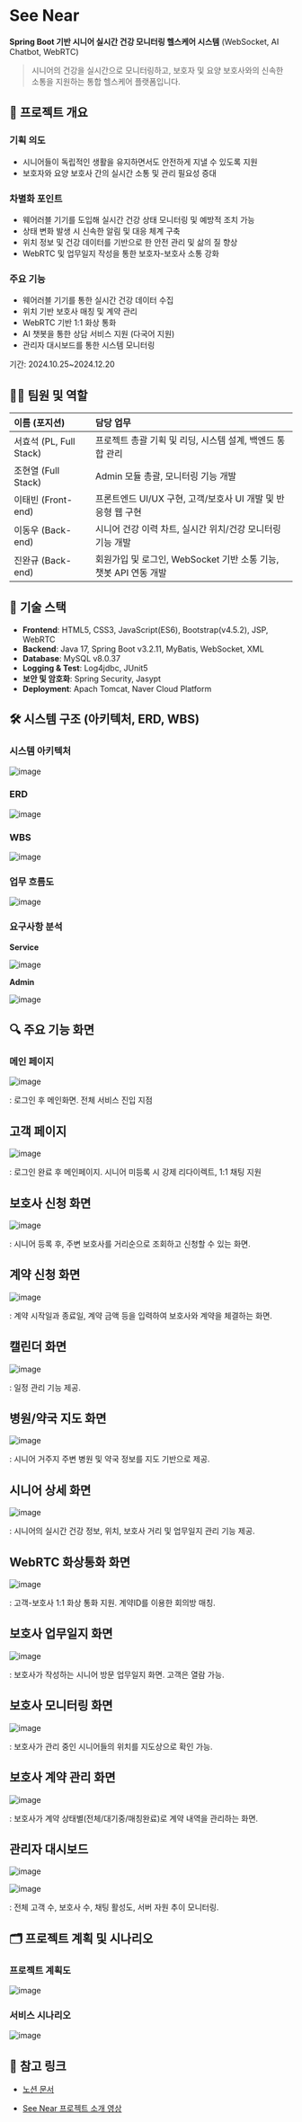 # See Near

**Spring Boot 기반 시니어 실시간 건강 모니터링 헬스케어 시스템**
(WebSocket, AI Chatbot, WebRTC)

> 시니어의 건강을 실시간으로 모니터링하고, 보호자 및 요양 보호사와의 신속한 소통을 지원하는 통합 헬스케어 플랫폼입니다.

## 📌 프로젝트 개요
### 기획 의도
- 시니어들이 독립적인 생활을 유지하면서도 안전하게 지낼 수 있도록 지원
- 보호자와 요양 보호사 간의 실시간 소통 및 관리 필요성 증대

### 차별화 포인트
- 웨어러블 기기를 도입해 실시간 건강 상태 모니터링 및 예방적 조치 가능
- 상태 변화 발생 시 신속한 알림 및 대응 체계 구축
- 위치 정보 및 건강 데이터를 기반으로 한 안전 관리 및 삶의 질 향상
- WebRTC 및 업무일지 작성을 통한 보호자-보호사 소통 강화
  
### 주요 기능
- 웨어러블 기기를 통한 실시간 건강 데이터 수집
- 위치 기반 보호사 매칭 및 계약 관리
- WebRTC 기반 1:1 화상 통화
- AI 챗봇을 통한 상담 서비스 지원 (다국어 지원)
- 관리자 대시보드를 통한 시스템 모니터링

기간: 2024.10.25~2024.12.20

## 🧑‍💻 팀원 및 역할

| 이름 (포지션) | 담당 업무 |
|:-------------|:-----|
| 서효석 (PL, Full Stack) | 프로젝트 총괄 기획 및 리딩, 시스템 설계, 백엔드 통합 관리 |
| 조현열 (Full Stack) | Admin 모듈 총괄, 모니터링 기능 개발 |
| 이태빈 (Front-end) | 프론트엔드 UI/UX 구현, 고객/보호사 UI 개발 및 반응형 웹 구현 |
| 이동우 (Back-end) | 시니어 건강 이력 차트, 실시간 위치/건강 모니터링 기능 개발 |
| 진완규 (Back-end) | 회원가입 및 로그인, WebSocket 기반 소통 기능, 챗봇 API 연동 개발 |

## 🎯 기술 스택
- **Frontend**: HTML5, CSS3, JavaScript(ES6), Bootstrap(v4.5.2), JSP, WebRTC
- **Backend**: Java 17, Spring Boot v3.2.11, MyBatis, WebSocket, XML
- **Database**: MySQL v8.0.37
- **Logging & Test**: Log4jdbc, JUnit5
- **보안 및 암호화**: Spring Security, Jasypt
- **Deployment**: Apach Tomcat, Naver Cloud Platform 

## 🛠 시스템 구조 (아키텍처, ERD, WBS)
### 시스템 아키텍처
![image](https://github.com/user-attachments/assets/b765f24d-c312-44ec-a14c-85bd16903b7e)
### ERD
![image](https://github.com/user-attachments/assets/d93257a5-425c-4bc5-be03-65d86623ffa7)
### WBS
![image](https://github.com/user-attachments/assets/ef2e2157-9311-4720-b00e-a47b727974ee)
### 업무 흐름도
![image](https://github.com/user-attachments/assets/0fd11947-3ee2-41c5-b9e5-55c991374fa3)
### 요구사항 분석
**Service**

![image](https://github.com/user-attachments/assets/ee4bee08-3c4a-4d57-9841-674c1e162b69)

**Admin**

![image](https://github.com/user-attachments/assets/87155630-6e6e-41f7-9cf3-5af11bb03a7a)

## 🔍 주요 기능 화면

### 메인 페이지
![image](https://github.com/user-attachments/assets/9fe0c319-f73f-4132-8e4a-d096e58c7b50)

: 로그인 후 메인화면. 전체 서비스 진입 지점

## 고객 페이지
![image](https://github.com/user-attachments/assets/9adf6434-9b50-4989-8958-43a908f55fbd)

: 로그인 완료 후 메인페이지. 시니어 미등록 시 강제 리다이렉트, 1:1 채팅 지원

## 보호사 신청 화면
![image](https://github.com/user-attachments/assets/27bf1026-9338-4911-b747-5cd47d44d471)

: 시니어 등록 후, 주변 보호사를 거리순으로 조회하고 신청할 수 있는 화면.

## 계약 신청 화면

![image](https://github.com/user-attachments/assets/6a089d7f-606b-4a3c-9d0a-9369db0f4086)

: 계약 시작일과 종료일, 계약 금액 등을 입력하여 보호사와 계약을 체결하는 화면.

## 캘린더 화면

![image](https://github.com/user-attachments/assets/ba432778-5344-4bb4-a219-8cbf683a2363)

: 일정 관리 기능 제공.

## 병원/약국 지도 화면

![image](https://github.com/user-attachments/assets/2f77e527-3b59-47e3-9b42-37cebe265273)

: 시니어 거주지 주변 병원 및 약국 정보를 지도 기반으로 제공.

## 시니어 상세 화면

![image](https://github.com/user-attachments/assets/7a54e45b-16cb-4b2f-8c5a-9750d1774f06)

: 시니어의 실시간 건강 정보, 위치, 보호사 거리 및 업무일지 관리 기능 제공.

## WebRTC 화상통화 화면

![image](https://github.com/user-attachments/assets/1b974872-044a-4ad5-9ed0-9cd78467f394)

: 고객-보호사 1:1 화상 통화 지원. 계약ID를 이용한 회의방 매칭.

## 보호사 업무일지 화면

![image](https://github.com/user-attachments/assets/2bc08781-29fc-433e-bd03-b51bdc33518e)

: 보호사가 작성하는 시니어 방문 업무일지 화면. 고객은 열람 가능.

## 보호사 모니터링 화면

![image](https://github.com/user-attachments/assets/2e24da32-559d-4e94-adfb-9d91a2f2a9eb)

: 보호사가 관리 중인 시니어들의 위치를 지도상으로 확인 가능.

## 보호사 계약 관리 화면

![image](https://github.com/user-attachments/assets/a6bc2ce8-f3df-4aa3-8fa7-4d9668f45f29)

: 보호사가 계약 상태별(전체/대기중/매칭완료)로 계약 내역을 관리하는 화면.

## 관리자 대시보드

![image](https://github.com/user-attachments/assets/941de868-5f75-47c8-be46-c02ddd304322)

![image](https://github.com/user-attachments/assets/d47293f3-423c-4ce6-bfb4-1199fb6c116f)

: 전체 고객 수, 보호사 수, 채팅 활성도, 서버 자원 추이 모니터링.

## 🗂 프로젝트 계획 및 시나리오
### 프로젝트 계획도
![image](https://github.com/user-attachments/assets/d8a71246-5e68-4efc-9786-fa21b4214cbc)

### 서비스 시나리오
![image](https://github.com/user-attachments/assets/b7ecbac5-a54b-4980-8543-b8e7479ac162)


## 📎 참고 링크
 
- [노션 문서](https://www.notion.so/SW-4-12a3aa17a00680ae8b39c5832ff89557?pvs=21)

- [See Near 프로젝트 소개 영상](https://youtu.be/bZwnYCVVCLo)